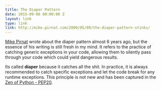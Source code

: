 ```yaml
---
title: The Diaper Pattern
date: 2015-09-06 00:00:00 Z
layout: link
type: link
link: http://mike.pirnat.com/2009/05/09/the-diaper-pattern-stinks/
---
```


[Mike Pirnat](http://mike.pirnat.com/) wrote about the diaper pattern almost
6 years ago, but the essence of his writing is still fresh in my mind. It refers
to the practice of catching generic exceptions in your code, allowing them to
silently pass through your code which could yield dangerous results.

Its called **diaper** because it catches all the shit. In practice, it is always
recommended to catch specific exceptions and let the code break for any runtime
exceptions. This principle is not new and has been captured in the
[Zen of Python - PEP20](https://www.python.org/dev/peps/pep-0020/).
